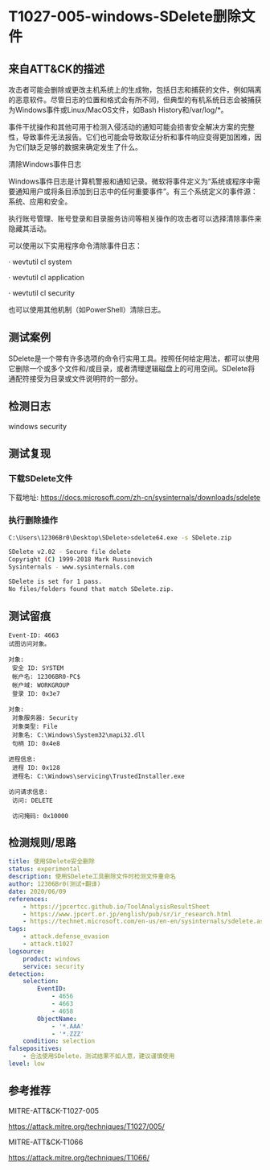 # T1027-005-windows-SDelete删除文件

## 来自ATT&CK的描述

攻击者可能会删除或更改主机系统上的生成物，包括日志和捕获的文件，例如隔离的恶意软件。尽管日志的位置和格式会有所不同，但典型的有机系统日志会被捕获为Windows事件或Linux/MacOS文件，如Bash History和/var/log/*。

事件干扰操作和其他可用于检测入侵活动的通知可能会损害安全解决方案的完整性，导致事件无法报告。它们也可能会导致取证分析和事件响应变得更加困难，因为它们缺乏足够的数据来确定发生了什么。

清除Windows事件日志

Windows事件日志是计算机警报和通知记录。微软将事件定义为“系统或程序中需要通知用户或将条目添加到日志中的任何重要事件”。有三个系统定义的事件源：系统、应用和安全。

执行账号管理、账号登录和目录服务访问等相关操作的攻击者可以选择清除事件来隐藏其活动。

可以使用以下实用程序命令清除事件日志：

· wevtutil cl system

· wevtutil cl application

· wevtutil cl security

也可以使用其他机制（如PowerShell）清除日志。

## 测试案例

SDelete是一个带有许多选项的命令行实用工具。按照任何给定用法，都可以使用它删除一个或多个文件和/或目录，或者清理逻辑磁盘上的可用空间。SDelete将通配符接受为目录或文件说明符的一部分。

## 检测日志

windows security

## 测试复现

### 下载SDelete文件

下载地址: https://docs.microsoft.com/zh-cn/sysinternals/downloads/sdelete

### 执行删除操作

```bash
C:\Users\12306Br0\Desktop\SDelete>sdelete64.exe -s SDelete.zip

SDelete v2.02 - Secure file delete
Copyright (C) 1999-2018 Mark Russinovich
Sysinternals - www.sysinternals.com

SDelete is set for 1 pass.
No files/folders found that match SDelete.zip.
```

## 测试留痕

```log
Event-ID: 4663
试图访问对象。

对象:
 安全 ID: SYSTEM
 帐户名: 12306BR0-PC$
 帐户域: WORKGROUP
 登录 ID: 0x3e7

对象:
 对象服务器: Security
 对象类型: File
 对象名: C:\Windows\System32\mapi32.dll
 句柄 ID: 0x4e8

进程信息:
 进程 ID: 0x128
 进程名: C:\Windows\servicing\TrustedInstaller.exe

访问请求信息:
 访问: DELETE

 访问掩码: 0x10000
```

## 检测规则/思路

```yml
title: 使用SDelete安全删除
status: experimental
description: 使用SDelete工具删除文件时检测文件重命名
author: 12306Br0(测试+翻译)
date: 2020/06/09
references:
    - https://jpcertcc.github.io/ToolAnalysisResultSheet
    - https://www.jpcert.or.jp/english/pub/sr/ir_research.html
    - https://technet.microsoft.com/en-us/en-en/sysinternals/sdelete.aspx
tags:
    - attack.defense_evasion
    - attack.t1027
logsource:
    product: windows
    service: security
detection:
    selection:
        EventID:
            - 4656
            - 4663
            - 4658
        ObjectName:
            - '*.AAA'
            - '*.ZZZ'
    condition: selection
falsepositives:
    - 合法使用SDelete，测试结果不如人意，建议谨慎使用
level: low
```

## 参考推荐

MITRE-ATT&CK-T1027-005

<https://attack.mitre.org/techniques/T1027/005/>

MITRE-ATT&CK-T1066

<https://attack.mitre.org/techniques/T1066/>
